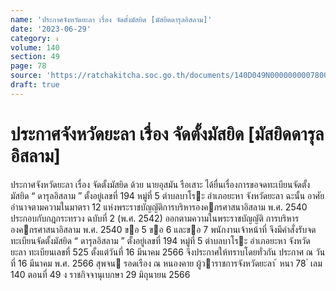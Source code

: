 ```yaml
---
name: 'ประกาศจังหวัดยะลา เรื่อง จัดตั้งมัสยิด [มัสยิดดารุลอิสลาม]'
date: '2023-06-29'
category: ง
volume: 140
section: 49
page: 78
source: 'https://ratchakitcha.soc.go.th/documents/140D049N0000000007800.pdf'
draft: true
---
```


# ประกาศจังหวัดยะลา เรื่อง จัดตั้งมัสยิด [มัสยิดดารุลอิสลาม]

ประกาศจังหวัดยะลา เรื่อง จัดตั้งมัสยิด ด้วย นายอุสมัน รือเสาะ ได้ยื่นเรื่องการขอจดทะเบียนจัดตั้งมัสยิด “ ดารุลอิสลาม ” ตั้งอยู่เลขที่ 194 หมู่ที่ 5 ตําบลบาโระ อําเภอยะหา จังหวัดยะลา ฉะนั้น อาศัยอํานาจตามความในมาตรา 12 แห่งพระราชบัญญัติการบริหารองคกรศาสนาอิสลาม พ.ศ. 2540 ประกอบกับกฎกระทรวง ฉบับที่ 2 (พ.ศ. 2542) ออกตามความในพระราชบัญญัติ การบริหารองคกรศาสนาอิสลาม พ.ศ. 2540 ขอ 5 ขอ 6 และขอ 7 พนักงานเจ้าหน้าที่ จึงมีคําสั่งรับจดทะเบียนจัดตั้งมัสยิด “ ดารุลอิสลาม ” ตั้งอยู่เลขที่ 194 หมู่ที่ 5 ตําบลบาโระ อําเภอยะหา จังหวัดยะลา ทะเบียนเลขที่ 525 ตั้งแต่วันที่ 16 มีนาคม 2566 จึงประกาศให้ทราบโดยทั่วกัน ประกาศ ณ วันที่ 16 มีนาคม พ.ศ. 2566 สุพจน รอดเรือง ณ หนองคาย ผู้วาราชการจังหวัดยะลา ้ หนา 78 ่ เลม 140 ตอนที่ 49 ง ราชกิจจานุเบกษา 29 มิถุนายน 2566
